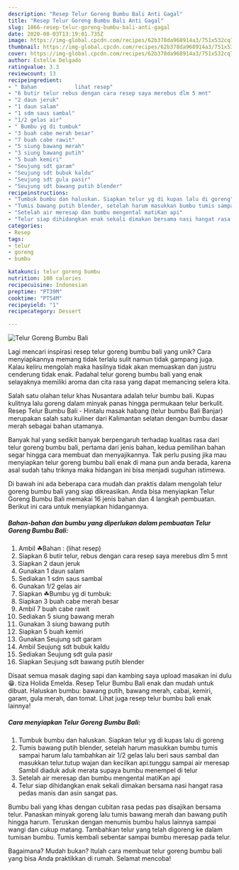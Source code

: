 ```yaml
---
description: "Resep Telur Goreng Bumbu Bali Anti Gagal"
title: "Resep Telur Goreng Bumbu Bali Anti Gagal"
slug: 1866-resep-telur-goreng-bumbu-bali-anti-gagal
date: 2020-08-03T13:19:01.735Z
image: https://img-global.cpcdn.com/recipes/62b378da968914a3/751x532cq70/telur-goreng-bumbu-bali-foto-resep-utama.jpg
thumbnail: https://img-global.cpcdn.com/recipes/62b378da968914a3/751x532cq70/telur-goreng-bumbu-bali-foto-resep-utama.jpg
cover: https://img-global.cpcdn.com/recipes/62b378da968914a3/751x532cq70/telur-goreng-bumbu-bali-foto-resep-utama.jpg
author: Estelle Delgado
ratingvalue: 3.3
reviewcount: 13
recipeingredient:
- " Bahan            lihat resep"
- "6 butir telur rebus dengan cara resep saya merebus dlm 5 mnt"
- "2 daun jeruk"
- "1 daun salam"
- "1 sdm saus sambal"
- "1/2 gelas air"
- " Bumbu yg di tumbuk"
- "3 buah cabe merah besar"
- "7 buah cabe rawit"
- "5 siung bawang merah"
- "3 siung bawang putih"
- "5 buah kemiri"
- "Seujung sdt garam"
- "Seujung sdt bubuk kaldu"
- "Seujung sdt gula pasir"
- "Seujung sdt bawang putih blender"
recipeinstructions:
- "Tumbuk bumbu dan haluskan. Siapkan telur yg di kupas lalu di goreng"
- "Tumis bawang putih blender, setelah harum masukkan bumbu tumis sampai harum lalu tambahkan air 1/2 gelas lalu beri saus sambal dan masukkan telur.tutup wajan dan kecilkan api.tunggu sampai air meresap Sambil diaduk aduk merata supaya bumbu menempel di telur"
- "Setelah air meresap dan bumbu mengental matiKan api"
- "Telur siap dihidangkan enak sekali dimakan bersama nasi hangat rasa pedas manis dan asin sangat pas."
categories:
- Resep
tags:
- telur
- goreng
- bumbu

katakunci: telur goreng bumbu 
nutrition: 108 calories
recipecuisine: Indonesian
preptime: "PT39M"
cooktime: "PT54M"
recipeyield: "1"
recipecategory: Dessert

---
```



![Telur Goreng Bumbu Bali](https://img-global.cpcdn.com/recipes/62b378da968914a3/751x532cq70/telur-goreng-bumbu-bali-foto-resep-utama.jpg)

Lagi mencari inspirasi resep telur goreng bumbu bali yang unik? Cara menyiapkannya memang tidak terlalu sulit namun tidak gampang juga. Kalau keliru mengolah maka hasilnya tidak akan memuaskan dan justru cenderung tidak enak. Padahal telur goreng bumbu bali yang enak selayaknya memiliki aroma dan cita rasa yang dapat memancing selera kita.

Salah satu olahan telur khas Nusantara adalah telur bumbu bali. Kupas kulitnya lalu goreng dalam minyak panas hingga permukaan telur berkulit. Resep Telur Bumbu Bali - Hintalu masak habang (telur bumbu Bali Banjar) merupakan salah satu kuliner dari Kalimantan selatan dengan bumbu dasar merah sebagai bahan utamanya.

Banyak hal yang sedikit banyak berpengaruh terhadap kualitas rasa dari telur goreng bumbu bali, pertama dari jenis bahan, kedua pemilihan bahan segar hingga cara membuat dan menyajikannya. Tak perlu pusing jika mau menyiapkan telur goreng bumbu bali enak di mana pun anda berada, karena asal sudah tahu triknya maka hidangan ini bisa menjadi suguhan istimewa.


Di bawah ini ada beberapa cara mudah dan praktis dalam mengolah telur goreng bumbu bali yang siap dikreasikan. Anda bisa menyiapkan Telur Goreng Bumbu Bali memakai 16 jenis bahan dan 4 langkah pembuatan. Berikut ini cara untuk menyiapkan hidangannya.

<!--inarticleads1-->

##### Bahan-bahan dan bumbu yang diperlukan dalam pembuatan Telur Goreng Bumbu Bali:

1. Ambil  ☘Bahan :           (lihat resep)
1. Siapkan 6 butir telur, rebus dengan cara resep saya merebus dlm 5 mnt
1. Siapkan 2 daun jeruk
1. Gunakan 1 daun salam
1. Sediakan 1 sdm saus sambal
1. Gunakan 1/2 gelas air
1. Siapkan  ☘Bumbu yg di tumbuk:
1. Siapkan 3 buah cabe merah besar
1. Ambil 7 buah cabe rawit
1. Sediakan 5 siung bawang merah
1. Gunakan 3 siung bawang putih
1. Siapkan 5 buah kemiri
1. Gunakan Seujung sdt garam
1. Ambil Seujung sdt bubuk kaldu
1. Sediakan Seujung sdt gula pasir
1. Siapkan Seujung sdt bawang putih blender


Disaat semua masak daging sapi dan kambing saya upload masakan ini dulu😁. tiza Holida Emelda. Resep Telur Bumbu Bali enak dan mudah untuk dibuat. Haluskan bumbu: bawang putih, bawang merah, cabai, kemiri, garam, gula merah, dan tomat. Lihat juga resep telur bumbu bali enak lainnya! 

<!--inarticleads2-->

##### Cara menyiapkan Telur Goreng Bumbu Bali:

1. Tumbuk bumbu dan haluskan. Siapkan telur yg di kupas lalu di goreng
1. Tumis bawang putih blender, setelah harum masukkan bumbu tumis sampai harum lalu tambahkan air 1/2 gelas lalu beri saus sambal dan masukkan telur.tutup wajan dan kecilkan api.tunggu sampai air meresap Sambil diaduk aduk merata supaya bumbu menempel di telur
1. Setelah air meresap dan bumbu mengental matiKan api
1. Telur siap dihidangkan enak sekali dimakan bersama nasi hangat rasa pedas manis dan asin sangat pas.


Bumbu bali yang khas dengan cubitan rasa pedas pas disajikan bersama telur. Panaskan minyak goreng lalu tumis bawang merah dan bawang putih hingga harum. Teruskan dengan menumis bumbu halus lainnya sampai wangi dan cukup matang. Tambahkan telur yang telah digoreng ke dalam tumisan bumbu. Tumis kembali sebentar sampai bumbu meresap pada telur. 

Bagaimana? Mudah bukan? Itulah cara membuat telur goreng bumbu bali yang bisa Anda praktikkan di rumah. Selamat mencoba!
